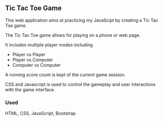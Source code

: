 ## Tic Tac Toe Game 
This web application aims at practicing my JavaScipt by creating a Tic Tac Toe game. 

The Tic Tac Toe game allows for playing on a phone or web page. 

It includes multiple player modes including 
 - Player vs Player
 - Player vs Computer
 - Computer vs Computer
 
A running score count is kept of the current game session.
 
CSS and Javascript is used to control the gameplay and user interactions with the game interface.

### Used 
HTML, CSS, JavaScript, Bootstrap

